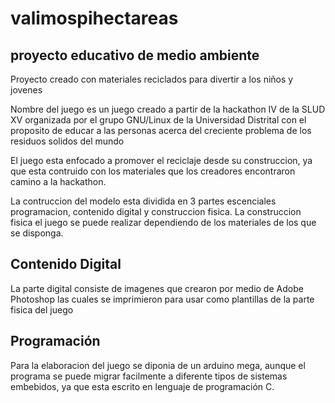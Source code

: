 # valimospihectareas
## proyecto educativo de medio ambiente

Proyecto creado con materiales reciclados para divertir a los niños y jovenes

Nombre del juego es un juego creado a partir de la hackathon IV de la SLUD XV organizada por 
el grupo GNU/Linux de la Universidad Distrital con el proposito de educar a
las personas acerca del creciente problema de los residuos solidos del mundo

El juego esta enfocado a promover el reciclaje desde su construccion, ya que
esta contruido con los materiales que los creadores encontraron camino a la hackathon.



La contruccion del modelo esta dividida en 3 partes escenciales programacion, contenido digital y construccion fisica. La construccion fisica el juego se puede realizar dependiendo de los materiales de los que se disponga.


## Contenido Digital

La parte digital consiste de imagenes que crearon por medio de Adobe Photoshop las cuales se imprimieron para usar como plantillas de la parte fisica del juego

## Programación

Para la elaboracion del juego se diponia de un arduino mega, aunque el programa se puede migrar facilmente a diferente tipos de sistemas embebidos, ya que esta escrito en lenguaje de programación C.

